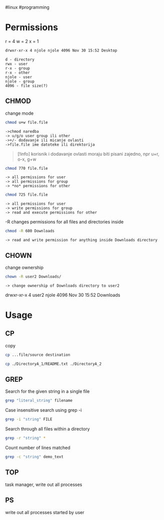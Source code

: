 #linux #programming
# Permissions

r = 4
w = 2
x = 1

```bash
drwxr-xr-x 4 njole njole 4096 Nov 30 15:52 Desktop
```
	d - directory
	rwx - user
	r-x - group
	r-x - other
	njole - user
	njole - group
	4096 - file size(?)
## CHMOD
change mode

```bash
chmod u+w file.file
```
	->chmod naredba
	-> u/g/o user group ili other
	->+/- dodavanje ili micanje ovlasti
	->file.file ime datoteke ili direktorija
>[!info] korisnik i dodavanje ovlasti moraju biti pisani zajedno, npr u+r, o-x, g+w

```bash
chmod 770 file.file 
```
	-> all permissions for user
	-> all permissions for group
	-> *no* permissions for other

```bash
chmod 725 file.file
```
	-> all permissions for user
	-> write permissions for group
	-> read and execute permissions for other

-R changes permissions for all files and directories inside
```bash
chmod -R 600 Downloads
```
	-> read and write permission for anything inside Downloads directory

## CHOWN
change ownership

```bash
chown -R user2 Downloads/
```
	-> change ownership of Downloads directory to user2

drwxr-xr-x 4 user2 njole 4096 Nov 30 15:52 Downloads


# Usage

## CP
copy

```bash
cp ...file/source destination 
```


```bash
cp ./DirectoryA_1/README.txt ./DirectoryA_2
```

## GREP

Search for the given string in a single file
```bash
grep "literal_string" filename
```

Case insensitive search using grep -i
```bash
grep -i "string" FILE
```

Search through all files within a directory
```bash
grep -r "string" *
```

Count number of lines matched
```bash
grep -c "string" demo_text
```

## TOP

task manager, write out all processes 

## PS

write out all processes started by user